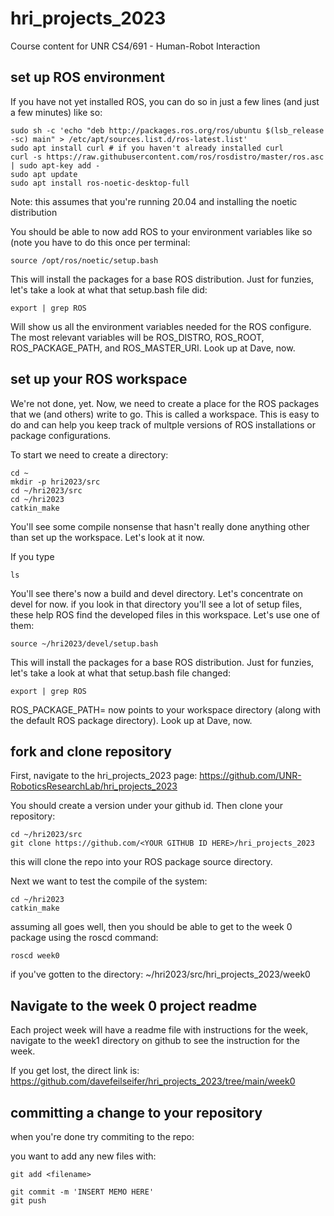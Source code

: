 # hri_projects_2023
Course content for UNR CS4/691 - Human-Robot Interaction

## set up ROS environment

If you have not yet installed ROS, you can do so in just a few lines (and just a few minutes) like so:

```
sudo sh -c 'echo "deb http://packages.ros.org/ros/ubuntu $(lsb_release -sc) main" > /etc/apt/sources.list.d/ros-latest.list'
sudo apt install curl # if you haven't already installed curl
curl -s https://raw.githubusercontent.com/ros/rosdistro/master/ros.asc | sudo apt-key add -
sudo apt update
sudo apt install ros-noetic-desktop-full
```

Note: this assumes that you're running 20.04 and installing the noetic distribution


You should be able to now add ROS to your environment variables like so (note you have to do this once per terminal:

```
source /opt/ros/noetic/setup.bash
```

This will install the packages for a base ROS distribution. Just for funzies, let's take a look at what that setup.bash file did:

```
export | grep ROS
```

Will show us all the environment variables needed for the ROS configure. The most relevant variables will be ROS_DISTRO, ROS_ROOT, ROS_PACKAGE_PATH, and ROS_MASTER_URI. Look up at Dave, now.

## set up your ROS workspace

We're not done, yet. Now, we need to create a place for the ROS packages that we (and others) write to go. This is called a workspace. This is easy to do and can help you keep track of multple versions of ROS installations or package configurations. 

To start we need to create a directory:

```
cd ~
mkdir -p hri2023/src
cd ~/hri2023/src
cd ~/hri2023
catkin_make
```

You'll see some compile nonsense that hasn't really done anything other than set up the workspace. Let's look at it now.

If you type

```
ls
```

You'll see there's now a build and devel directory. Let's concentrate on devel for now. if you look in that directory you'll see a lot of setup files, these help ROS find the developed files in this workspace. Let's use one of them:

```
source ~/hri2023/devel/setup.bash
```

This will install the packages for a base ROS distribution. Just for funzies, let's take a look at what that setup.bash file changed:

```
export | grep ROS
```

ROS_PACKAGE_PATH= now points to your workspace directory (along with the default ROS package directory). Look up at Dave, now.


## fork and clone repository

First, navigate to the hri_projects_2023 page: https://github.com/UNR-RoboticsResearchLab/hri_projects_2023

You should create a version under your github id. Then clone your repository:

```
cd ~/hri2023/src
git clone https://github.com/<YOUR GITHUB ID HERE>/hri_projects_2023
```

this will clone the repo into your ROS package source directory.

Next we want to test the compile of the system:

```
cd ~/hri2023
catkin_make
```

assuming all goes well, then you should be able to get to the week 0 package using the roscd command:

```
roscd week0
```

if you've gotten to the directory: ~/hri2023/src/hri_projects_2023/week0

## Navigate to the week 0 project readme

Each project week will have a readme file with instructions for the week, navigate to the week1 directory on github to see the instruction for the week.

If you get lost, the direct link is: https://github.com/davefeilseifer/hri_projects_2023/tree/main/week0

## committing a change to your repository

when you're done try commiting to the repo:

you want to add any new files with:

```
git add <filename>
```


```
git commit -m 'INSERT MEMO HERE'
git push
```
